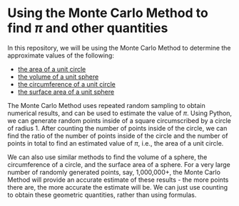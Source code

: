 # Using the Monte Carlo Method to find $\pi$ and other quantities

In this repository, we will be using the Monte Carlo Method to determine the approximate values of the following:
* [the area of a unit circle](https://github.com/naatthaan/monte_carlo/blob/main/area_of_circle.ipynb)
* [the volume of a unit sphere](https://github.com/naatthaan/monte_carlo/blob/main/volume_of_sphere.ipynb)
* [the circumference of a unit circle](https://github.com/naatthaan/monte_carlo/blob/main/circumference_of_circle.ipynb)
* [the surface area of a unit sphere](https://github.com/naatthaan/monte_carlo/blob/main/surface_area_of_sphere.ipynb)

The Monte Carlo Method uses repeated random sampling to obtain numerical results, and can be used to estimate the value of $\pi$. Using Python, we can generate random points inside of a square circumscribed by a circle of radius 1. After counting the number of points inside of the circle, we can find the ratio of the number of points inside of the circle and the number of points in total to find an estimated value of $\pi$, i.e., the area of a unit circle. 

We can also use similar methods to find the volume of a sphere, the circumference of a circle, and the surface area of a sphere. For a very large number of randomly generated points, say, 1,000,000+, the Monte Carlo Method will provide an accurate estimate of these results - the more points there are, the more accurate the estimate will be. We can just use counting to obtain these geometric quantities, rather than using formulas.
